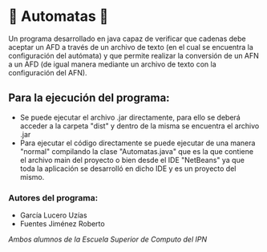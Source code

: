 # :kiwi_fruit: Automatas :kiwi_fruit:
Un programa desarrollado en java capaz de verificar que cadenas debe aceptar un AFD a través de un archivo de texto (en el cual se encuentra la configuración del autómata)
y que permite realizar la conversión de un AFN a un AFD (de igual manera mediante un archivo de texto con la configuración del AFN).

## Para la ejecución del programa:
* Se puede ejecutar el archivo .jar directamente, para ello se deberá acceder a la carpeta "dist" y dentro de la misma se encuentra el archivo .jar
* Para ejecutar el código directamente se puede ejecutar de una manera "normal" compilando la clase "Automatas.java" que es la que contiene el archivo main del proyecto o bien desde el IDE "NetBeans" ya que toda la aplicación se desarrolló en dicho IDE y es un proyecto del mismo.

### Autores del programa:
+ García Lucero Uzías
+ Fuentes Jiménez Roberto

*Ambos alumnos de la Escuela Superior de Computo del IPN*
